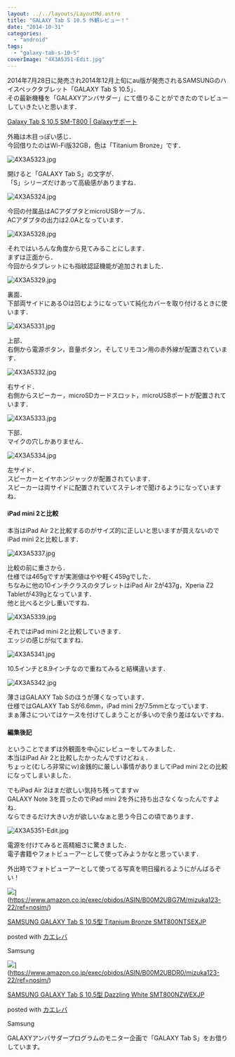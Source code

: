 ```yaml
---
layout: ../../layouts/LayoutMd.astro
title: "GALAXY Tab S 10.5 外観レビュー！"
date: "2014-10-31"
categories: 
  - "android"
tags: 
  - "galaxy-tab-s-10-5"
coverImage: "4X3A5351-Edit.jpg"
---
```


2014年7月28日に発売され2014年12月上旬にau版が発売されるSAMSUNGのハイスペックタブレット「GALAXY Tab S 10.5」．  
その最新機種を「GALAXYアンバサダー」にて借りることができたのでレビューしていきたいと思います．

[Galaxy Tab S 10\.5 SM\-T800 \| Galaxyサポート](https://www.samsung.com/jp/support/model/SM-T800NTSEXJP/)

外箱は木目っぽい感じ．  
今回借りたのはWi-Fi版32GB，色は「Titanium Bronze」です．

![4X3A5323.jpg](/archive/images/15386010189_d23001c49a_b.jpg)
 
開けると「GALAXY Tab S」の文字が．  
「S」シリーズだけあって高級感がありますね．

![4X3A5324.jpg](/archive/images/15572628685_f882571b61_b.jpg)
 
今回の付属品はACアダプタとmicroUSBケーブル．  
ACアダプタの出力は2.0Aとなっています．

![4X3A5328.jpg](/archive/images/15386621197_828c7604d1_b.jpg)
 
それではいろんな角度から見てみることにします．  
まずは正面から．  
今回からタブレットにも指紋認証機能が追加されました．

![4X3A5329.jpg](/archive/images/15572632935_5d3cfafcfc_b.jpg)
 
裏面．  
下部両サイドにある○は凹むようになっていて純化カバーを取り付けるときに使います．

![4X3A5331.jpg](/archive/images/15569975731_f36a65f5cf_b.jpg)
 
上部．  
右側から電源ボタン，音量ボタン，そしてリモコン用の赤外線が配置されています．

![4X3A5332.jpg](/archive/images/15573485052_8eb2cd2dcf_b.jpg)
 
右サイド．  
右側からスピーカー，microSDカードスロット，microUSBポートが配置されています．

![4X3A5333.jpg](/archive/images/14951898764_60bace8f41_b.jpg)
 
下部．  
マイクの穴しかありません．

![4X3A5334.jpg](/archive/images/15386021839_67b9ee0349_b.jpg)
 
左サイド．  
スピーカーとイヤホンジャックが配置されています．  
スピーカーは両サイドに配置されていてステレオで聞けるようになっていますね．

#### iPad mini 2と比較

本当はiPad Air 2と比較するのがサイズ的に正しいと思いますが買えないのでiPad mini 2と比較します．

![4X3A5337.jpg](/archive/images/15573489392_9233a3b990_b.jpg)
 
比較の前に重さから．  
仕様では465gですが実測値はやや軽く459gでした．  
ちなみに他の10インチクラスのタブレットはiPad Air 2が437g，Xperia Z2 Tabletが439gとなっています．  
他と比べると少し重いですね．

![4X3A5339.jpg](/archive/images/14952480813_378f369ca9_b.jpg)
 
それではiPad mini 2と比較していきます．  
エッジの感じが似てますね．

![4X3A5341.jpg](/archive/images/15569984711_aaa62b2190_b.jpg)
 
10.5インチと8.9インチなので重ねてみると結構違います．

![4X3A5342.jpg](/archive/images/15386027879_c468bf3673_b.jpg)
 
薄さはGALAXY Tab Sのほうが薄くなっています．  
仕様ではGALAXY Tab Sが6.6mm，iPad mini 2が7.5mmとなっています．  
まぁ薄さについてはケースを付けてしまうことが多いので余り差はないですね．

#### 編集後記

ということでまずは外観面を中心にレビューをしてみました．  
本当はiPad Air 2と比較したかったんですけどねぇ．  
ちょっと(むしろ非常にｗ)金銭的に厳しい事情がありましてiPad mini 2との比較になってしまいました．

でもiPad Air 2はまだ欲しい気持ち残ってますｗ  
GALAXY Note 3を買ったのでiPad mini 2を外に持ち出さなくなったんですよね．  
ならできるだけ大きい方が欲しいなぁと思う今日この頃であります．

![4X3A5351-Edit.jpg](/archive/images/15487924427_0e4fc5714f_b.jpg)
 
電源を付けてみると高精細さに驚きました．  
電子書籍やフォトビューアーとして使ってみようかなと思っています．

外出時でフォトビューアーとして使ってる写真を明日撮れるようにがんばるぞい！

![](/archive/images/31dh5xUcb6L._SL160_.jpg)](https://www.amazon.co.jp/exec/obidos/ASIN/B00M2UBG7M/mizuka123-22/ref=nosim/)

[SAMSUNG GALAXY Tab S 10.5型 Titanium Bronze SMT800NTSEXJP](https://www.amazon.co.jp/exec/obidos/ASIN/B00M2UBG7M/mizuka123-22/ref=nosim/)

posted with [カエレバ](http://kaereba.com)

Samsung

![](/archive/images/31gRPbL8GSL._SL160_.jpg)](https://www.amazon.co.jp/exec/obidos/ASIN/B00M2UBDR0/mizuka123-22/ref=nosim/)

[SAMSUNG GALAXY Tab S 10.5型 Dazzling White SMT800NZWEXJP](https://www.amazon.co.jp/exec/obidos/ASIN/B00M2UBDR0/mizuka123-22/ref=nosim/)

posted with [カエレバ](http://kaereba.com)

Samsung

GALAXYアンバサダープログラムのモニター企画で「GALAXY Tab S」をお借りしています。
